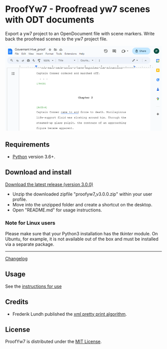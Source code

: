 # ProofYw7 - Proofread yw7 scenes with ODT documents

Export a yw7 project to an OpenDocument file with scene markers. 
Write back the proofread scenes to the yw7 project file.

![GoogleDocs](https://github.com/peter88213/novelyst/raw/main/docs/Screenshots/w_en_GoogleDocs01.png)

## Requirements

- [Python](https://www.python.org/) version 3.6+.

## Download and install

[Download the latest release (version 3.0.0)](https://raw.githubusercontent.com/peter88213/ProofYw7/main/dist/proofyw7_v3.0.0.zip)

- Unzip the downloaded zipfile "proofyw7_v3.0.0.zip" within your user profile.
- Move into the unzipped folder and create a shortcut on the desktop.
- Open "README.md" for usage instructions.

### Note for Linux users

Please make sure that your Python3 installation has the *tkinter* module. On Ubuntu, for example, it is not available out of the box and must be installed via a separate package. 

------------------------------------------------------------------

[Changelog](changelog)

## Usage

See the [instructions for use](usage)

## Credits

- Frederik Lundh published the [xml pretty print algorithm](http://effbot.org/zone/element-lib.htm#prettyprint).

## License

ProofYw7 is distributed under the [MIT License](http://www.opensource.org/licenses/mit-license.php).
